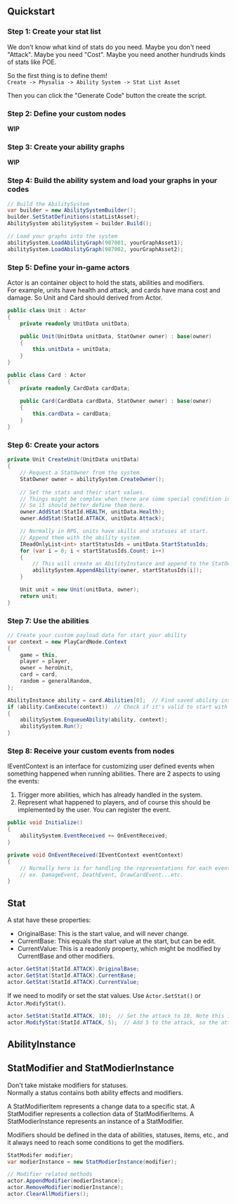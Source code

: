 ## Quickstart

### Step 1: Create your stat list

We don't know what kind of stats do you need. Maybe you don't need "Attack". Maybe you need "Cost". Maybe you need another hundruds kinds of stats like POE.

So the first thing is to define them!  
`Create -> Physalia -> Ability System -> Stat List Asset`

Then you can click the "Generate Code" button the create the script.

### Step 2: Define your custom nodes

**WIP**

### Step 3: Create your ability graphs

**WIP**

### Step 4: Build the ability system and load your graphs in your codes

```csharp
// Build the AbilitySystem
var builder = new AbilitySystemBuilder();
builder.SetStatDefinitions(statListAsset);
AbilitySystem abilitySystem = builder.Build();

// Load your graphs into the system
abilitySystem.LoadAbilityGraph(987001, yourGraphAsset1);
abilitySystem.LoadAbilityGraph(987002, yourGraphAsset2);
```

### Step 5: Define your in-game actors

Actor is an container object to hold the stats, abilities and modifiers.  
For example, units have health and attack, and cards have mana cost and damage. So Unit and Card should derived from Actor.

```csharp
public class Unit : Actor
{
    private readonly UnitData unitData;

    public Unit(UnitData unitData, StatOwner owner) : base(owner)
    {
        this.unitData = unitData;
    }
}

public class Card : Actor
{
    private readonly CardData cardData;

    public Card(CardData cardData, StatOwner owner) : base(owner)
    {
        this.cardData = cardData;
    }
}
```

### Step 6: Create your actors

```csharp
private Unit CreateUnit(UnitData unitData)
{
    // Request a StatOwner from the system
    StatOwner owner = abilitySystem.CreateOwner();
    
    // Set the stats and their start values.
    // Things might be complex when there are some special condition in your design.
    // So it should better define them here.
    owner.AddStat(StatId.HEALTH, unitData.Health);
    owner.AddStat(StatId.ATTACK, unitData.Attack);

    // Normally in RPG, units have skills and statuses at start.
    // Append them with the ability system.
    IReadOnlyList<int> startStatusIds = unitData.StartStatusIds;
    for (var i = 0; i < startStatusIds.Count; i++)
    {
        // This will create an AbilityInstance and append to the StatOwner
        abilitySystem.AppendAbility(owner, startStatusIds[i]);
    }

    Unit unit = new Unit(unitData, owner);
    return unit;
}
```

### Step 7: Use the abilities

```csharp
// Create your custom payload data for start your ability
var context = new PlayCardNode.Context
{
    game = this,
    player = player,
    owner = heroUnit,
    card = card,
    random = generalRandom,
};

AbilityInstance ability = card.Abilities[0];  // Find saved ability instances from your actors
if (ability.CanExecute(context))  // Check if it's valid to start with the context
{
    abilitySystem.EnqueueAbility(ability, context);
    abilitySystem.Run();
}
```

### Step 8: Receive your custom events from nodes

IEventContext is an interface for customizing user defined events when something happened when running abilities.
There are 2 aspects to using the events:
1. Trigger more abilities, which has already handled in the system.
2. Represent what happened to players, and of course this should be implemented by the user. You can register the event.

```csharp
public void Initialize()
{
    abilitySystem.EventReceived += OnEventReceived;
}

private void OnEventReceived(IEventContext eventContext)
{
    // Normally here is for handling the representations for each events
    // ex. DamageEvent, DeathEvent, DrawCardEvent...etc.
}
```

## Stat

A stat have these properties:
* OriginalBase: This is the start value, and will never change.
* CurrentBase: This equals the start value at the start, but can be edit.
* CurrentValue: This is a readonly property, which might be modified by CurrentBase and other modifiers.

```csharp
actor.GetStat(StatId.ATTACK).OriginalBase;
actor.GetStat(StatId.ATTACK).CurrentBase;
actor.GetStat(StatId.ATTACK).CurrentValue;
```

If we need to modify or set the stat values. Use `Actor.SetStat()` or `Actor.ModifyStat()`.

```csharp
actor.SetStat(StatId.ATTACK, 10);  // Set the attack to 10. Note this is just the base value.
actor.ModifyStat(StatId.ATTACK, 5);  // Add 5 to the attack, so the attack base value becomes 15.
```

## AbilityInstance


## StatModifier and StatModierInstance

Don't take mistake modifiers for statuses.  
Normally a status contains both ability effects and modifiers.

A StatModifierItem represents a change data to a specific stat.
A StatModifier represents a collection data of StatModifierItems.
A StatModierInstance represents an instance of a StatModifier.

Modifiers should be defined in the data of abilities, statuses, items, etc., and it always need to reach some conditions to get the modifiers.

```csharp
StatModifer modifier;
var modierInstance = new StatModierInstance(modifier);

// Modifier related methods
actor.AppendModifier(modierInstance);
actor.RemoveModifier(modierInstance);
actor.ClearAllModifiers();
```
